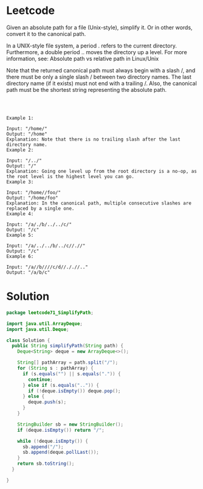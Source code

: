 # Leetcode

Given an absolute path for a file (Unix-style), simplify it. Or in other words, convert it to the canonical path.

In a UNIX-style file system, a period . refers to the current directory. Furthermore, a double period .. moves the directory up a level. For more information, see: Absolute path vs relative path in Linux/Unix

Note that the returned canonical path must always begin with a slash /, and there must be only a single slash / between two directory names. The last directory name (if it exists) must not end with a trailing /. Also, the canonical path must be the shortest string representing the absolute path.

 
```

Example 1:

Input: "/home/"
Output: "/home"
Explanation: Note that there is no trailing slash after the last directory name.
Example 2:

Input: "/../"
Output: "/"
Explanation: Going one level up from the root directory is a no-op, as the root level is the highest level you can go.
Example 3:

Input: "/home//foo/"
Output: "/home/foo"
Explanation: In the canonical path, multiple consecutive slashes are replaced by a single one.
Example 4:

Input: "/a/./b/../../c/"
Output: "/c"
Example 5:

Input: "/a/../../b/../c//.//"
Output: "/c"
Example 6:

Input: "/a//b////c/d//././/.."
Output: "/a/b/c"

```


# Solution

```java
package leetcode71_SimplifyPath;

import java.util.ArrayDeque;
import java.util.Deque;

class Solution {
  public String simplifyPath(String path) {
    Deque<String> deque = new ArrayDeque<>();

    String[] pathArray = path.split("/");
    for (String s : pathArray) {
      if (s.equals("") || s.equals(".")) {
        continue;
      } else if (s.equals("..")) {
        if (!deque.isEmpty()) deque.pop();
      } else {
        deque.push(s);
      }
    }

    StringBuilder sb = new StringBuilder();
    if (deque.isEmpty()) return "/";

    while (!deque.isEmpty()) {
      sb.append("/");
      sb.append(deque.pollLast());
    }
    return sb.toString();
  }

}

```
